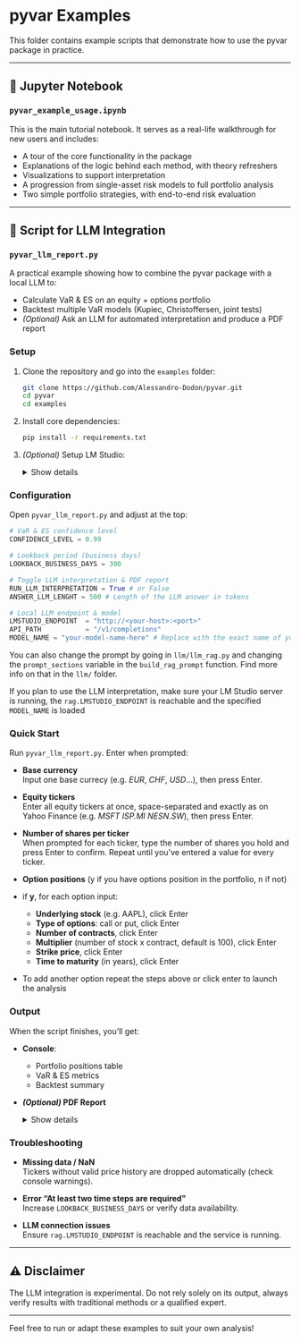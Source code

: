 # pyvar Examples

This folder contains example scripts that demonstrate how to use the pyvar package in practice.

---

## 📘 Jupyter Notebook

### `pyvar_example_usage.ipynb`

This is the main tutorial notebook. It serves as a real-life walkthrough for new users and includes:

- A tour of the core functionality in the package
- Explanations of the logic behind each method, with theory refreshers
- Visualizations to support interpretation
- A progression from single-asset risk models to full portfolio analysis
- Two simple portfolio strategies, with end-to-end risk evaluation

---

## 🤖 Script for LLM Integration

### `pyvar_llm_report.py`

A practical example showing how to combine the pyvar package with a local LLM to:

- Calculate VaR & ES on an equity + options portfolio  
- Backtest multiple VaR models (Kupiec, Christoffersen, joint tests)  
- _(Optional)_ Ask an LLM for automated interpretation  and produce a PDF report 

### Setup

1. Clone the repository and go into the `examples` folder:  
   ```bash
   git clone https://github.com/Alessandro-Dodon/pyvar.git
   cd pyvar
   cd examples

2. Install core dependencies:  
   ```bash
   pip install -r requirements.txt

3. _(Optional)_ Setup LM Studio:
   <details>
   <summary>Show details</summary>
  
   To download and configure your local LM Studio correctly, follow the step-by-step notebook:                 `llm/tutorial_llm.ipynb`
   
   </details>

### Configuration
Open `pyvar_llm_report.py` and adjust at the top:

```python
# VaR & ES confidence level
CONFIDENCE_LEVEL = 0.99 

# Lookback period (business days)
LOOKBACK_BUSINESS_DAYS = 300

# Toggle LLM interpretation & PDF report
RUN_LLM_INTERPRETATION = True # or False
ANSWER_LLM_LENGHT = 500 # Length of the LLM answer in tokens

# Local LLM endpoint & model
LMSTUDIO_ENDPOINT  = "http://<your-host>:<port>"
API_PATH           = "/v1/completions"
MODEL_NAME = "your-model-name-here" # Replace with the exact name of your installed model

```
You can also change the prompt by going in `llm/llm_rag.py` and changing the `prompt_sections` variable in the `build_rag_prompt` function. Find more info on that in the `llm/` folder.

If you plan to use the LLM interpretation, make sure your LM Studio server is running, the `rag.LMSTUDIO_ENDPOINT` is reachable and the specified `MODEL_NAME` is loaded

### Quick Start
Run `pyvar_llm_report.py`. Enter when prompted:

- **Base currency**  
  Input one base currecy (e.g. _EUR_, _CHF_, _USD_...), then press Enter.

- **Equity tickers**  
  Enter all equity tickers at once, space-separated and exactly as on Yahoo Finance (e.g. _MSFT_ _ISP.MI_ _NESN.SW_), then press Enter.

- **Number of shares per ticker**  
  When prompted for each ticker, type the number of shares you hold and press Enter to confirm. Repeat until you’ve entered a value for every ticker.


- **Option positions** (y if you have options position in the portfolio, n if not)
 - if **y**, for each option input:
   - **Underlying stock** (e.g. AAPL), click Enter
   - **Type of options**: call or put, click Enter
   - **Number of contracts**, click Enter
   - **Multiplier** (number of stock x contract, default is 100), click Enter
   - **Strike price**, click Enter
   - **Time to maturity** (in years), click Enter
- To add another option repeat the steps above or click enter to launch the analysis
  

### Output

When the script finishes, you’ll get:

- **Console**:  
  - Portfolio positions table  
  - VaR & ES metrics  
  - Backtest summary  

- **_(Optional)_ PDF Report**  
  <details>
  <summary>Show details</summary>

  If `RUN_LLM_INTERPRETATION = True`, the LLM interpretation runs automatically and a PDF report is generated.

  </details>
  
### Troubleshooting

- **Missing data / NaN**  
  Tickers without valid price history are dropped automatically (check console warnings).

- **Error “At least two time steps are required”**  
  Increase `LOOKBACK_BUSINESS_DAYS` or verify data availability.

- **LLM connection issues**  
  Ensure `rag.LMSTUDIO_ENDPOINT` is reachable and the service is running.


---


## ⚠️ Disclaimer

The LLM integration is experimental. Do not rely solely on its output, always verify results with traditional methods or a qualified expert.  



---

Feel free to run or adapt these examples to suit your own analysis!






